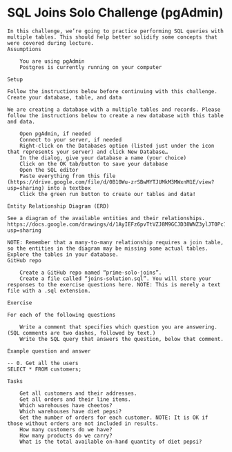 # SQL Joins Solo Challenge (pgAdmin)

    In this challenge, we’re going to practice performing SQL queries with multiple tables. This should help better solidify some concepts that were covered during lecture.
    Assumptions

        You are using pgAdmin
        Postgres is currently running on your computer

    Setup

    Follow the instructions below before continuing with this challenge.
    Create your database, table, and data

    We are creating a database with a multiple tables and records. Please follow the instructions below to create a new database with this table and data.

        Open pgAdmin, if needed
        Connect to your server, if needed
        Right-click on the Databases option (listed just under the icon that represents your server) and click New Database…
        In the dialog, give your database a name (your choice)
        Click on the OK tab/button to save your database
        Open the SQL editor
        Paste everything from this file (https://drive.google.com/file/d/0B10Wu-zrSBwMYTJUMkM3MWxnM1E/view?usp=sharing) into a textbox
        Click the green run button to create our tables and data!

    Entity Relationship Diagram (ERD)

    See a diagram of the available entities and their relationships. https://docs.google.com/drawings/d/1AyIEFz6pvTtVZJ8M9GCJD38WNZ3ylJT0Pc1YB9P5sX8/edit?usp=sharing

    NOTE: Remember that a many-to-many relationship requires a join table, so the entities in the diagram may be missing some actual tables. Explore the tables in your database.
    GitHub repo

        Create a GitHub repo named “prime-solo-joins”.
        Create a file called “joins-solution.sql”. You will store your responses to the exercise questions here. NOTE: This is merely a text file with a .sql extension.

    Exercise

    For each of the following questions

        Write a comment that specifies which question you are answering. (SQL comments are two dashes, followed by text.)
        Write the SQL query that answers the question, below that comment.

    Example question and answer

    -- 0. Get all the users
    SELECT * FROM customers;

    Tasks

        Get all customers and their addresses.
        Get all orders and their line items.
        Which warehouses have cheetos?
        Which warehouses have diet pepsi?
        Get the number of orders for each customer. NOTE: It is OK if those without orders are not included in results.
        How many customers do we have?
        How many products do we carry?
        What is the total available on-hand quantity of diet pepsi?

